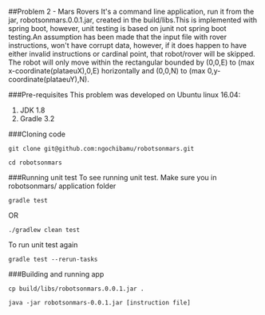 ##Problem 2 - Mars Rovers
It's a command line application, run it from the jar, robotsonmars.0.0.1.jar, created in the build/libs.This is implemented with spring boot, however, unit testing is based on junit not spring boot testing.An assumption has been made that the input file with rover instructions, won't have corrupt data, however, if it does happen to have either invalid instructions or cardinal point, that robot/rover will be skipped. The robot will only move within the rectangular bounded by (0,0,E) to (max x-coordinate(plataeuX),0,E) horizontally and (0,0,N) to (max 0,y-coordinate(plataeuY),N).

###Pre-requisites
This problem was developed on Ubuntu linux 16.04:

1. JDK 1.8 
2. Gradle 3.2

###Cloning code
```
git clone git@github.com:ngochibamu/robotsonmars.git
```
```
cd robotsonmars
```

###Running unit test 
To see running unit test. Make sure you in robotsonmars/ application folder
```
gradle test 
```
OR
```
./gradlew clean test
```

To run unit test again 
```
gradle test --rerun-tasks
```

###Building and running app
```
cp build/libs/robotsonmars.0.0.1.jar .
```

```
java -jar robotsonmars-0.0.1.jar [instruction file]
```

